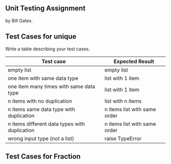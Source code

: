 ## Unit Testing Assignment

by Bill Gates.

## Test Cases for unique

Write a table describing your test cases.

| Test case                                     | Expected Result              |
| --------------------------------------------- | ---------------------------- |
| empty list                                    | empty list                   |
| one item with same data type                  | list with 1 item             |
| one item many times with same data type       | list with 1 item             |
| n items with no duplication                   | list with n items            |
| n items same data type with duplication       | n items list with same order |
| n items different data types with duplication | n items list with same order |
| wrong input type (not a list)                 | raise TypeError              |

## Test Cases for Fraction
